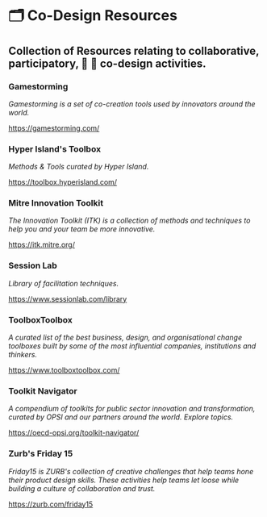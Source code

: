 # 🗂 Co-Design Resources
## Collection of Resources relating to collaborative, participatory, 👥 📝 co-design activities.

### Gamestorming

_Gamestorming is a set of co-creation tools used by innovators around the world._

https://gamestorming.com/


### Hyper Island's Toolbox

_Methods & Tools curated by Hyper Island._

https://toolbox.hyperisland.com/

### Mitre Innovation Toolkit

_The Innovation Toolkit (ITK) is a collection of methods and techniques to help you and your team be more innovative._

https://itk.mitre.org/

### Session Lab

_Library of facilitation techniques._

https://www.sessionlab.com/library

### ToolboxToolbox

_A curated list of the best business, design, and organisational change toolboxes built by some of the most influential companies, institutions and thinkers._

https://www.toolboxtoolbox.com/

### Toolkit Navigator

_A compendium of toolkits for public sector innovation and transformation, curated by OPSI and our partners around the world. Explore topics._

https://oecd-opsi.org/toolkit-navigator/

### Zurb's Friday 15

_Friday15 is ZURB's collection of creative challenges that help teams hone their product design skills. These activities help teams let loose while building a culture of collaboration and trust._

https://zurb.com/friday15
